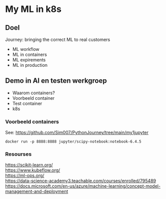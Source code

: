 # My ML in k8s

## Doel
Journey: bringing the correct ML to real customers
- ML workflow
- ML in containers
- ML expirements
- ML in production

## Demo in AI en testen werkgroep
- Waarom containers?
- Voorbeeld container
- Test container
- k8s 

### Voorbeeld containers
See: https://github.com/Sim007/PythonJourney/tree/main/my1jupyter

```
docker run -p 8888:8888 jupyter/scipy-notebook:notebook-6.4.5
```


### Resourses
https://scikit-learn.org/  
https://www.kubeflow.org/  
https://ml-ops.org/  
https://data-science-academy3.teachable.com/courses/enrolled/795489
https://docs.microsoft.com/en-us/azure/machine-learning/concept-model-management-and-deployment

